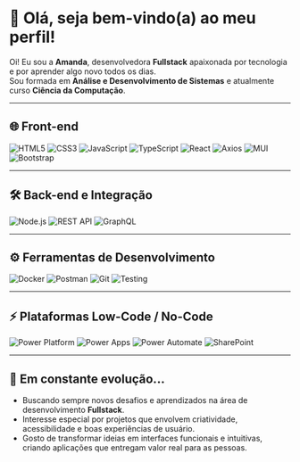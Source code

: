 # 👋 Olá, seja bem-vindo(a) ao meu perfil!

Oi! Eu sou a **Amanda**, desenvolvedora **Fullstack** apaixonada por tecnologia e por aprender algo novo todos os dias.  
Sou formada em **Análise e Desenvolvimento de Sistemas** e atualmente curso **Ciência da Computação**.


---

## 🌐 Front-end

![HTML5](https://img.shields.io/badge/HTML5-E34F26?style=for-the-badge&logo=html5&logoColor=white)
![CSS3](https://img.shields.io/badge/CSS3-1572B6?style=for-the-badge&logo=css3&logoColor=white)
![JavaScript](https://img.shields.io/badge/JavaScript-F7DF1E?style=for-the-badge&logo=javascript&logoColor=black)
![TypeScript](https://img.shields.io/badge/TypeScript-3178C6?style=for-the-badge&logo=typescript&logoColor=white)
![React](https://img.shields.io/badge/React-61DAFB?style=for-the-badge&logo=react&logoColor=black)
![Axios](https://img.shields.io/badge/Axios-5A29E4?style=for-the-badge&logoColor=white)
![MUI](https://img.shields.io/badge/MUI-007FFF?style=for-the-badge&logo=mui&logoColor=white)
![Bootstrap](https://img.shields.io/badge/Bootstrap-7952B3?style=for-the-badge&logo=bootstrap&logoColor=white)

---

## 🛠️ Back-end e Integração

![Node.js](https://img.shields.io/badge/Node.js-339933?style=for-the-badge&logo=nodedotjs&logoColor=white)
![REST API](https://img.shields.io/badge/REST%20API-FF6C37?style=for-the-badge&logo=fastapi&logoColor=white)
![GraphQL](https://img.shields.io/badge/GraphQL-E10098?style=for-the-badge&logo=graphql&logoColor=white)

---

## ⚙️ Ferramentas de Desenvolvimento

![Docker](https://img.shields.io/badge/Docker-2496ED?style=for-the-badge&logo=docker&logoColor=white)
![Postman](https://img.shields.io/badge/Postman-FF6C37?style=for-the-badge&logo=postman&logoColor=white)
![Git](https://img.shields.io/badge/GIT-F05032?style=for-the-badge&logo=git&logoColor=white)
![Testing](https://img.shields.io/badge/Tests-Automated-FFCB05?style=for-the-badge&logo=testing-library&logoColor=black)

---

## ⚡ Plataformas Low-Code / No-Code

![Power Platform](https://img.shields.io/badge/Microsoft%20Power%20Platform-742774?style=for-the-badge&logo=microsoftpowerplatform&logoColor=white)
![Power Apps](https://img.shields.io/badge/Power%20Apps-742774?style=for-the-badge&logo=powerapps&logoColor=white)
![Power Automate](https://img.shields.io/badge/Power%20Automate-0066FF?style=for-the-badge&logo=powerautomate&logoColor=white)
![SharePoint](https://img.shields.io/badge/SharePoint-0078d4?style=for-the-badge&logo=microsoft-sharepoint&logoColor=white)

---

##  🎯 Em constante evolução...
- Buscando sempre novos desafios e aprendizados na área de desenvolvimento **Fullstack**.
- Interesse especial por projetos que envolvem criatividade, acessibilidade e boas experiências de usuário.
- Gosto de transformar ideias em interfaces funcionais e intuitivas, criando aplicações que entregam valor real para as pessoas.  
